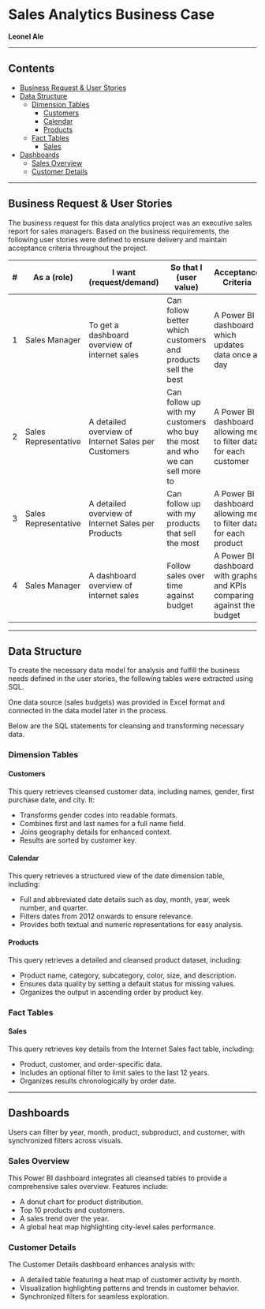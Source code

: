 # Sales Analytics Business Case
**Leonel Ale**

---

## Contents
- [Business Request & User Stories](#business-request--user-stories)
- [Data Structure](#data-structure)
  - [Dimension Tables](#dimension-tables)
    - [Customers](#customers)
    - [Calendar](#calendar)
    - [Products](#products)
  - [Fact Tables](#fact-tables)
    - [Sales](#sales)
- [Dashboards](#dashboards)
  - [Sales Overview](#sales-overview)
  - [Customer Details](#customer-details)

---

## Business Request & User Stories
The business request for this data analytics project was an executive sales report for sales managers. Based on the business requirements, the following user stories were defined to ensure delivery and maintain acceptance criteria throughout the project.

| # | As a (role)         | I want (request/demand)                             | So that I (user value)                                  | Acceptance Criteria                                                        |
|---|----------------------|---------------------------------------------------|--------------------------------------------------------|----------------------------------------------------------------------------|
| 1 | Sales Manager       | To get a dashboard overview of internet sales     | Can follow better which customers and products sell the best | A Power BI dashboard which updates data once a day                         |
| 2 | Sales Representative| A detailed overview of Internet Sales per Customers| Can follow up with my customers who buy the most and who we can sell more to | A Power BI dashboard allowing me to filter data for each customer          |
| 3 | Sales Representative| A detailed overview of Internet Sales per Products | Can follow up with my products that sell the most      | A Power BI dashboard allowing me to filter data for each product           |
| 4 | Sales Manager       | A dashboard overview of internet sales            | Follow sales over time against budget                  | A Power BI dashboard with graphs and KPIs comparing against the budget     |

---

## Data Structure
To create the necessary data model for analysis and fulfill the business needs defined in the user stories, the following tables were extracted using SQL.

One data source (sales budgets) was provided in Excel format and connected in the data model later in the process.

Below are the SQL statements for cleansing and transforming necessary data.

### Dimension Tables
#### Customers
This query retrieves cleansed customer data, including names, gender, first purchase date, and city. It:
- Transforms gender codes into readable formats.
- Combines first and last names for a full name field.
- Joins geography details for enhanced context.
- Results are sorted by customer key.

#### Calendar
This query retrieves a structured view of the date dimension table, including:
- Full and abbreviated date details such as day, month, year, week number, and quarter.
- Filters dates from 2012 onwards to ensure relevance.
- Provides both textual and numeric representations for easy analysis.

#### Products
This query retrieves a detailed and cleansed product dataset, including:
- Product name, category, subcategory, color, size, and description.
- Ensures data quality by setting a default status for missing values.
- Organizes the output in ascending order by product key.

### Fact Tables
#### Sales
This query retrieves key details from the Internet Sales fact table, including:
- Product, customer, and order-specific data.
- Includes an optional filter to limit sales to the last 12 years.
- Organizes results chronologically by order date.

---

## Dashboards
Users can filter by year, month, product, subproduct, and customer, with synchronized filters across visuals.

### Sales Overview
This Power BI dashboard integrates all cleansed tables to provide a comprehensive sales overview. Features include:
- A donut chart for product distribution.
- Top 10 products and customers.
- A sales trend over the year.
- A global heat map highlighting city-level sales performance.

### Customer Details
The Customer Details dashboard enhances analysis with:
- A detailed table featuring a heat map of customer activity by month.
- Visualization highlighting patterns and trends in customer behavior.
- Synchronized filters for seamless exploration.
